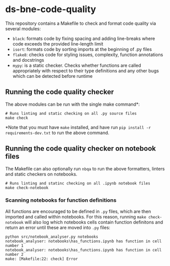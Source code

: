 # ds-bne-code-quality

This repository contains a Makefile to check and format code quality via several modules: 
- `black`: formats code by fixing spacing and adding line-breaks where code exceeds the provided line-length limit   
- `isort`: formats code by sorting imports at the beginning of .py files  
- `flake8`: checks code for styling issues, complexity, function annotations and docstrings 
- `mypy`: is a static checker. Checks whether functions are called appropriately with respect to their type definitions and any other bugs which can be detected before runtime 

## Running the code quality checker
The above modules can be run with the single make command*: 
```shell
# Runs linting and static checking on all .py source files
make check
```
*Note that you must have `make` installed, and have run `pip install -r requirements-dev.txt` to run the above command.  

## Running the code quality checker on notebook files 
The Makefile can also optionally run `nbqa` to run the above formatters, linters and static checkers on notebooks.
```shell
# Runs linting and statinc checking on all .ipynb notebook files
make check-notebook
```
### Scanning notebooks for function definitions 
All functions are encouraged to be defined in `.py` files, which are then imported and called within notebooks. 
For this reason, running `make check-notebook` will also log which notebooks cells contain function definitons and return an error until these are moved into `.py` files: 
```
python src/notebook_analyser.py notebooks
notebook_analyser: notebooks\has_functions.ipynb has function in cell number 1
notebook_analyser: notebooks\has_functions.ipynb has function in cell number 2
make: [Makefile:22: check] Error 
```
